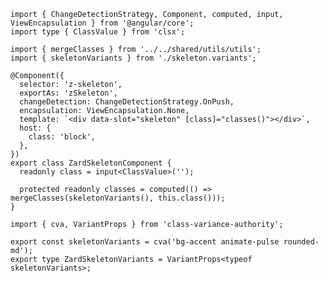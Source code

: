 

```angular-ts title="skeleton.component.ts" expandable="true" expandableTitle="Expand" copyButton showLineNumbers
import { ChangeDetectionStrategy, Component, computed, input, ViewEncapsulation } from '@angular/core';
import type { ClassValue } from 'clsx';

import { mergeClasses } from '../../shared/utils/utils';
import { skeletonVariants } from './skeleton.variants';

@Component({
  selector: 'z-skeleton',
  exportAs: 'zSkeleton',
  changeDetection: ChangeDetectionStrategy.OnPush,
  encapsulation: ViewEncapsulation.None,
  template: `<div data-slot="skeleton" [class]="classes()"></div>`,
  host: {
    class: 'block',
  },
})
export class ZardSkeletonComponent {
  readonly class = input<ClassValue>('');

  protected readonly classes = computed(() => mergeClasses(skeletonVariants(), this.class()));
}

```



```angular-ts title="skeleton.variants.ts" expandable="true" expandableTitle="Expand" copyButton showLineNumbers
import { cva, VariantProps } from 'class-variance-authority';

export const skeletonVariants = cva('bg-accent animate-pulse rounded-md');
export type ZardSkeletonVariants = VariantProps<typeof skeletonVariants>;

```

